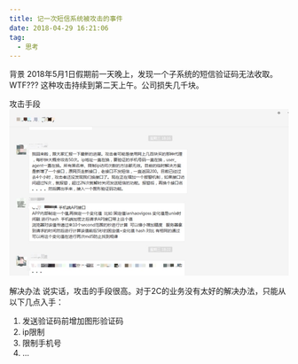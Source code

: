 ```yaml
---
title: 记一次短信系统被攻击的事件
date: 2018-04-29 16:21:06
tag:
  - 思考
---
```

背景
2018年5月1日假期前一天晚上，发现一个子系统的短信验证码无法收取。WTF???
这种攻击持续到第二天上午。公司损失几千块。
<!-- more -->
攻击手段
<img src="./shortmsgattack.jpg" alt="短信恶意攻击" >

解决办法
说实话，攻击的手段很高。对于2C的业务没有太好的解决办法，只能从以下几点入手：

1. 发送验证码前增加图形验证码
2. ip限制
3. 限制手机号
4. ...

